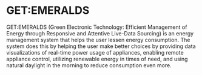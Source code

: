 # GET:EMERALDS
GET:EMERALDS (Green Electronic Technology: Efficient Management of Energy through Responsive and Attentive Live-Data Sourcing) is an energy management system that helps the user lessen energy consumption. The system does this by helping the user make better choices by providing data visualizations of real-time power usage of appliances, enabling remote appliance control, utilizing renewable energy in times of need, and using natural daylight in the morning to reduce consumption even more.
